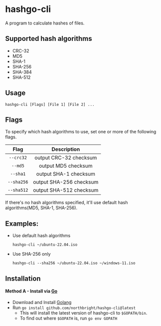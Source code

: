 # hashgo-cli

A program to calculate hashes of files.

## Supported hash algorithms
* CRC-32
* MD5
* SHA-1
* SHA-256
* SHA-384
* SHA-512

## Usage
```
hashgo-cli [Flags] [File 1] [File 2] ...
```

## Flags
To specify which hash algorithms to use, set one or more of the following flags.

| Flag | Description |
| :--: | :--: |
| `--crc32` | output CRC-32 checksum |
| `--md5` | output MD5 checksum |
| `--sha1` | output SHA-1 checksum |
| `--sha256` | output SHA-256 checksum |
| `--sha512` | output SHA-512 checksum |

If there's no hash algorithms specified, it'll use default hash algorithms(MD5, SHA-1, SHA-256).

## Examples:
* Use default hash algorithms

  ```
  hashgo-cli ~/ubuntu-22.04.iso
  ```

* Use SHA-256 only

  ```
  hashgo-cli --sha256 ~/ubuntu-22.04.iso ~/windows-11.iso
  ```

## Installation
#### Method A - Install via [Go](https://go.dev/)
* Download and Install [Golang](https://go.dev/doc/install)
* Run `go install github.com/northbright/hashgo-cli@latest`
  * This will install the latest version of hashgo-cli to `$GOPATH/bin`.
  * To find out where `$GOPATH` is, run `go env GOPATH`
